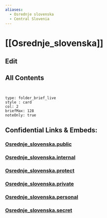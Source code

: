 ```yaml
---
aliases:
  - Osrednje slovenska
  - Central Slovenia
---
```

# [[Osrednje_slovenska]] 

## Edit

## All Contents

```folderv
```

```folderv
```

```ccard
type: folder_brief_live
style : card
col: 2
briefMax: 128
noteOnly: true
```



## Confidential Links & Embeds: 

### [Osrednje_slovenska.public](/_public/\Earth\Continent\Europe\Europe~Central\Slovenia\Regions~SloveniaOsrednje_slovenska.public.md) 

### [Osrednje_slovenska.internal](/_internal/\Earth\Continent\Europe\Europe~Central\Slovenia\Regions~SloveniaOsrednje_slovenska.internal.md) 

### [Osrednje_slovenska.protect](/_protect/\Earth\Continent\Europe\Europe~Central\Slovenia\Regions~SloveniaOsrednje_slovenska.protect.md) 

### [Osrednje_slovenska.private](/_private/\Earth\Continent\Europe\Europe~Central\Slovenia\Regions~SloveniaOsrednje_slovenska.private.md) 

### [Osrednje_slovenska.personal](/_personal/\Earth\Continent\Europe\Europe~Central\Slovenia\Regions~SloveniaOsrednje_slovenska.personal.md) 

### [Osrednje_slovenska.secret](/_secret/\Earth\Continent\Europe\Europe~Central\Slovenia\Regions~SloveniaOsrednje_slovenska.secret.md)

